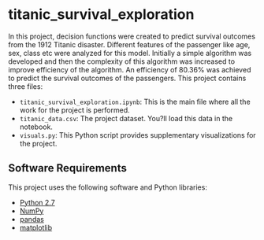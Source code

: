 # titanic_survival_exploration

In this project, decision functions were created to predict survival outcomes from the 1912 Titanic disaster. Different features of the passenger like age, sex, class etc were analyzed for this model.
Initially a simple algorithm was developed and then the complexity of this algorithm was increased to improve efficiency of the algorithm. An efficiency of 80.36% was achieved to predict the survival outcomes of the passengers.
This project contains three files:

- `titanic_survival_exploration.ipynb`: This is the main file where all the work for the project is performed.
- `titanic_data.csv`: The project dataset. You?ll load this data in the notebook.
- `visuals.py`: This Python script provides supplementary visualizations for the project. 


## Software Requirements
This project uses the following software and Python libraries:

- [Python 2.7](https://www.python.org/download/releases/2.7/)
- [NumPy](http://www.numpy.org/)
- [pandas](http://pandas.pydata.org/)
- [matplotlib](http://matplotlib.org/)
